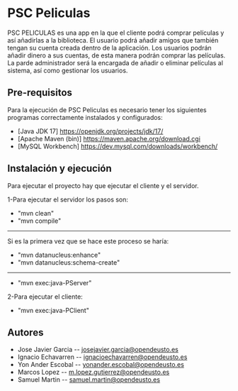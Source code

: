 # PSC Peliculas

PSC PELICULAS es una app en la que el cliente podrá comprar películas y así añadirlas a la biblioteca. El usuario podrá añadir amigos que también tengan su cuenta creada dentro de la aplicación. Los usuarios podrán añadir dinero a sus cuentas, de esta manera podrán comprar las películas. La parde administrador será la encargada de añadir o eliminar películas al sistema, así como gestionar los usuarios.


## Pre-requisitos

Para la ejecución de PSC Peliculas es necesario tener los siguientes programas correctamente instalados y configurados:

- [Java JDK 17] https://openjdk.org/projects/jdk/17/
- [Apache Maven (bin)] https://maven.apache.org/download.cgi
- [MySQL Workbench] https://dev.mysql.com/downloads/workbench/



## Instalación y ejecución

Para ejecutar el proyecto hay que ejecutar el cliente y el servidor.

1-Para ejecutar el servidor los pasos son:
 * "mvn clean"
 * "mvn compile"

***
Si es la primera vez que se hace este proceso se haría:
 * "mvn datanucleus:enhance"
 * "mvn datanucleus:schema-create"
***

 * "mvn exec:java-PServer"

2-Para ejecutar el cliente:
* "mvn exec:java-PClient"



## Autores

 * Jose Javier Garcia -- josejavier.garcia@opendeusto.es
 * Ignacio Echavarren -- ignacioechavarren@opendeusto.es
 * Yon Ander Escobal  -- yonander.escobal@opendeusto.es
 * Marcos Lopez       -- m.lopez.gutierrez@opendeusto.es
 * Samuel Martin      -- samuel.martin@opendeusto.es



